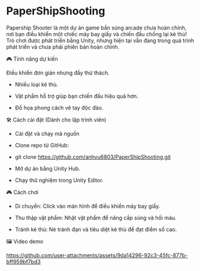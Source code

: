 # PaperShipShooting
Papership Shooter là một dự án game bắn súng arcade chưa hoàn chỉnh, nơi bạn điều khiển một chiếc máy bay giấy và chiến đấu chống lại kẻ thù! Trò chơi được phát triển bằng Unity, nhưng hiện tại vẫn đang trong quá trình phát triển và chưa phải phiên bản hoàn chỉnh.

🎮 Tính năng dự kiến

Điều khiển đơn giản nhưng đầy thử thách.

- Nhiều loại kẻ thù.

- Vật phẩm hỗ trợ giúp bạn chiến đấu hiệu quả hơn.

- Đồ họa phong cách vẽ tay độc đáo.

🛠 Cách cài đặt (Dành cho lập trình viên)

- Cài đặt và chạy mã nguồn

- Clone repo từ GitHub:

- git clone https://github.com/anhvu6803/PaperShipShooting.git

- Mở dự án bằng Unity Hub.

- Chạy thử nghiệm trong Unity Editor.

🎮 Cách chơi

- Di chuyển: Click vào màn hình để điều khiển máy bay giấy.

- Thu thập vật phẩm: Nhặt vật phẩm để nâng cấp súng và hồi máu.

- Tránh kẻ thù: Né tránh đạn và tiêu diệt kẻ thù để đạt điểm số cao.

🖼 Video demo




https://github.com/user-attachments/assets/9da14296-92c3-45fc-877b-bff959bf7bd3



  

